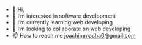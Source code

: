 - 👋 Hi,
- 👀 I’m interested in software development
- 🌱 I’m currently learning web developing
- 💞️ I’m looking to collaborate on web developing
- 📫 How to reach me joachimmacha6@gmail.com

<!---
Joachi-Macha/Joachi-Macha is a ✨ special ✨ repository because its `README.md` (this file) appears on your GitHub profile.
You can click the Preview link to take a look at your changes.
--->
